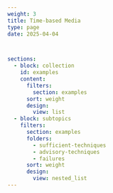 ```yaml
---
weight: 3
title: Time-based Media
type: page
date: 2025-04-04



sections:
  - block: collection
    id: examples
    content:
      filters:
        section: examples
      sort: weight
      design:
        view: list
  - block: subtopics
    filters:
      section: examples
      folders: 
        - sufficient-techniques
        - advisory-techniques
        - failures
      sort: weight
      design:
        view: nested_list
---
```

